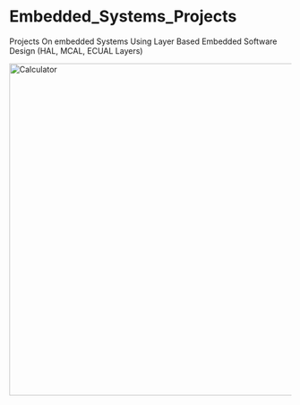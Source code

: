 # Embedded_Systems_Projects
Projects On embedded Systems Using Layer Based Embedded Software Design (HAL, MCAL, ECUAL Layers)


<img width="593" alt="Calculator" src="https://github.com/abdallahkhairy/Embedded_Systems_Projects/assets/36454981/19ed01aa-12cd-4c2d-8e2b-8846b7089b79">
